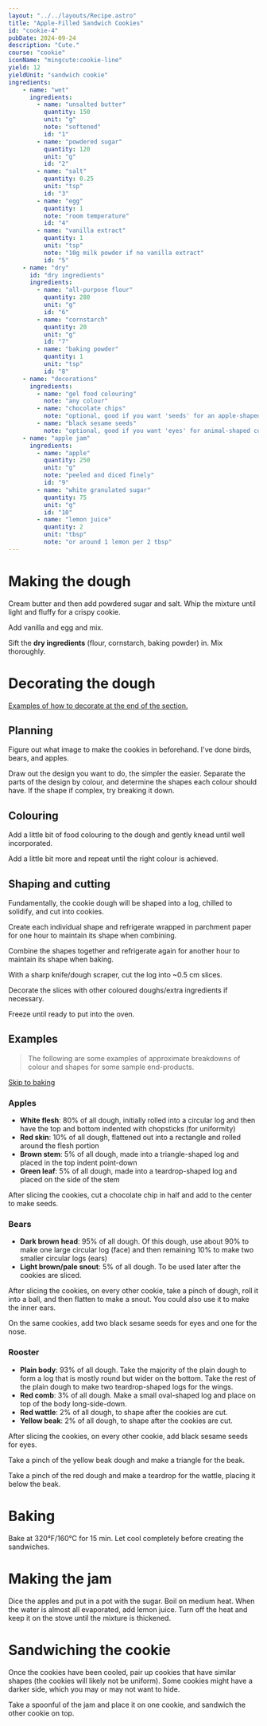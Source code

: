 ```yaml
---
layout: "../../layouts/Recipe.astro"
title: "Apple-Filled Sandwich Cookies"
id: "cookie-4"
pubDate: 2024-09-24
description: "Cute."
course: "cookie"
iconName: "mingcute:cookie-line"
yield: 12
yieldUnit: "sandwich cookie"
ingredients:
    - name: "wet"
      ingredients:
        - name: "unsalted butter"
          quantity: 150
          unit: "g"
          note: "softened"
          id: "1"
        - name: "powdered sugar"
          quantity: 120
          unit: "g"
          id: "2"
        - name: "salt"
          quantity: 0.25
          unit: "tsp"
          id: "3"
        - name: "egg"
          quantity: 1
          note: "room temperature"
          id: "4"
        - name: "vanilla extract"
          quantity: 1
          unit: "tsp"
          note: "10g milk powder if no vanilla extract"
          id: "5"
    - name: "dry"
      id: "dry ingredients"
      ingredients:
        - name: "all-purpose flour"
          quantity: 280
          unit: "g"
          id: "6"
        - name: "cornstarch"
          quantity: 20
          unit: "g"
          id: "7"
        - name: "baking powder"
          quantity: 1
          unit: "tsp"
          id: "8"
    - name: "decorations"
      ingredients:
        - name: "gel food colouring"
          note: "any colour"
        - name: "chocolate chips"
          note: "optional, good if you want 'seeds' for an apple-shaped cookies"
        - name: "black sesame seeds"
          note: "optional, good if you want 'eyes' for animal-shaped cookies"
    - name: "apple jam"
      ingredients:
        - name: "apple"
          quantity: 250
          unit: "g"
          note: "peeled and diced finely"
          id: "9"
        - name: "white granulated sugar"
          quantity: 75
          unit: "g"
          id: "10"
        - name: "lemon juice"
          quantity: 2
          unit: "tbsp"
          note: "or around 1 lemon per 2 tbsp"
---
```

# Making the dough
Cream <span class="ingredient" data-id="1">butter</span> and then add <span class=ingredient data-id="2">powdered sugar</span> and <span class="ingredient" data-id="3">salt</span>. Whip the mixture until light and fluffy for a crispy cookie.

Add <span class="ingredient" data-id="5">vanilla</span> and <span class="ingredient" data-id="4">egg</span> and mix.

Sift the **dry ingredients** (<span class="ingredient" data-id="6">flour</span>, <span class="ingredient" data-id="7">cornstarch</span>, <span class="ingredient" data-id="8">baking powder</span>) in. Mix thoroughly.

# Decorating the dough
[Examples of how to decorate at the end of the section.](#examples)
## Planning
Figure out what image to make the cookies in beforehand. I've done birds, bears, and apples.

Draw out the design you want to do, the simpler the easier. Separate the parts of the design by colour, and determine the shapes each colour should have. If the shape if complex, try breaking it down.

## Colouring

Add a little bit of food colouring to the dough and gently knead until well incorporated. 

Add a little bit more and repeat until the right colour is achieved.

## Shaping and cutting
Fundamentally, the cookie dough will be shaped into a log, chilled to solidify, and cut into cookies. 

Create each individual shape and refrigerate wrapped in parchment paper for one hour to maintain its shape when combining.

Combine the shapes together and refrigerate again for another hour to maintain its shape when baking.

With a sharp knife/dough scraper, cut the log into ~0.5 cm slices.

Decorate the slices with other coloured doughs/extra ingredients if necessary.

Freeze until ready to put into the oven.

## Examples
> The following are some examples of approximate breakdowns of colour and shapes for some sample end-products.

[Skip to baking](#baking)

### Apples
- **White flesh**: 80% of all dough, initially rolled into a circular log and then have the top and bottom indented with chopsticks (for uniformity)
- **Red skin**: 10% of all dough, flattened out into a rectangle and rolled around the flesh portion
- **Brown stem**: 5% of all dough, made into a triangle-shaped log and placed in the top indent point-down
- **Green leaf**: 5% of all dough, made into a teardrop-shaped log and placed on the side of the stem

After slicing the cookies, cut a chocolate chip in half and add to the center to make seeds.

### Bears
- **Dark brown head**: 95% of all dough. Of this dough, use about 90% to make one large circular log (face) and then remaining 10% to make two smaller circular logs (ears)
- **Light brown/pale snout**: 5% of all dough. To be used later after the cookies are sliced.

After slicing the cookies, on every other cookie, take a pinch of dough, roll it into a ball, and then flatten to make a snout. You could also use it to make the inner ears.

On the same cookies, add two black sesame seeds for eyes and one for the nose.

### Rooster
- **Plain body**: 93% of all dough. Take the majority of the plain dough to form a log that is mostly round but wider on the bottom. Take the rest of the plain dough to make two teardrop-shaped logs for the wings.
- **Red comb**: 3% of all dough. Make a small oval-shaped log and place on top of the body long-side-down.
- **Red wattle**: 2% of all dough, to shape after the cookies are cut.
- **Yellow beak**: 2% of all dough, to shape after the cookies are cut.

After slicing the cookies, on every other cookie, add black sesame seeds for eyes. 

Take a pinch of the yellow beak dough and make a triangle for the beak. 

Take a pinch of the red dough and make a teardrop for the wattle, placing it below the beak.

# Baking
Bake at 320°F/160°C for 15 min. Let cool completely before creating the sandwiches.

# Making the jam
Dice the <span class="ingredient" data-id="9">apples</span> and put in a pot with the <span class="ingredient" data-id="10">sugar</span>. Boil on medium heat. When the water is almost all evaporated, add <span class="ingredient" data-id="11">lemon juice</span>. Turn off the heat and keep it on the stove until the mixture is thickened. 

# Sandwiching the cookie
Once the cookies have been cooled, pair up cookies that have similar shapes (the cookies will likely not be uniform). Some cookies might have a darker side, which you may or may not want to hide.

Take a spoonful of the jam and place it on one cookie, and sandwich the other cookie on top.